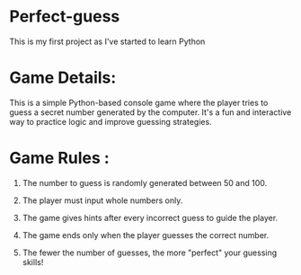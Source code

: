 # Perfect-guess

This is my first project as I've started to learn Python

# Game Details: 

This is a simple Python-based console game where the player tries to guess a secret number generated by the computer. It's a fun and interactive way to practice logic and improve guessing strategies.

# Game Rules :
1. The number to guess is randomly generated between 50 and 100.

2. The player must input whole numbers only.

3. The game gives hints after every incorrect guess to guide the player.

4. The game ends only when the player guesses the correct number.

5. The fewer the number of guesses, the more "perfect" your guessing skills!

